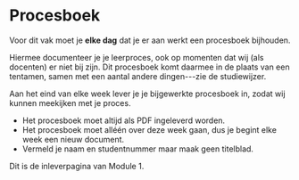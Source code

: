 # Procesboek

Voor dit vak moet je **elke dag** dat je er aan werkt een procesboek bijhouden.

Hiermee documenteer je je leerproces, ook op momenten dat wij (als docenten) er niet bij zijn. Dit procesboek komt daarmee in de plaats van een tentamen, samen met een aantal andere dingen---zie de studiewijzer.

Aan het eind van elke week lever je je bijgewerkte procesboek in, zodat wij kunnen meekijken met je proces.

- Het procesboek moet altijd als PDF ingeleverd worden.
- Het procesboek moet alléén over deze week gaan, dus je begint elke week een nieuw document.
- Vermeld je naam en studentnummer maar maak geen titelblad.

Dit is de inleverpagina van Module 1.
